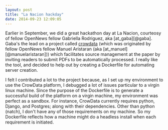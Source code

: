```yaml
---
layout: post
title: "La Nacion hackday"
date: 2014-09-23 12:09:05
---
```

 
Earlier in September, we did a great hackathon day at La Nacion, courteosy of fellow OpenNews fellow Gabriella Rodriguez, aka [at_gaba][@gaba].  Gaba's the lead on a project called [crowdata][CrowData] (which was originated by fellow OpenNews fellow Manuel Aristaran (aka [at_manuel][@manuelaristaran])) which facilitates source management at the paper by inviting readers to submit PDFs to be automatically processed.  I really like the tool, and decided to help out by creating a Dockerfile for automating server creation.

I felt I contributed a lot to the project because, as I set up my environment to use the CrowData platform, I debugged a lot of issues particular to a virgin linux machine.  Since the purpose of the Dockerfile is to generate a successful build of the platform on a virgin machine, my environment was perfect as a sandbox.  For instance, CrowData currently requires python, Django, and Postgres; along with their dependencies.  Other than python (natch), I don't have any of those requirements on my machine.  So my Dockerfile reflects how a machine might do a headless install when each requirement is initiated.

[at_gaba]: https://twitter.com/gaba
[crowdata]: https://github.com/crowdata/crowdata
[at_manuel]: https://twitter.com/manuelaristaran